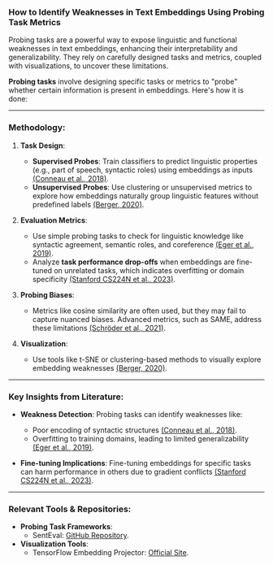 ### How to Identify Weaknesses in Text Embeddings Using Probing Task Metrics

Probing tasks are a powerful way to expose linguistic and functional weaknesses in text embeddings, enhancing their interpretability and generalizability. They rely on carefully designed tasks and metrics, coupled with visualizations, to uncover these limitations.



**Probing tasks** involve designing specific tasks or metrics to "probe" whether certain information is present in embeddings. Here's how it is done:

---

### Methodology:

1. **Task Design**:
   
   - **Supervised Probes**: Train classifiers to predict linguistic properties (e.g., part of speech, syntactic roles) using embeddings as inputs [(Conneau et al., 2018)](https://consensus.app/papers/what-you-can-cram-into-a-single-vector-probing-sentence-conneau-kruszewski/d52f6fb7776a56f08ef87659f02465ce/?utm_source=chatgpt).
   - **Unsupervised Probes**: Use clustering or unsupervised metrics to explore how embeddings naturally group linguistic features without predefined labels [(Berger, 2020)](https://consensus.app/papers/visually-analyzing-contextualized-embeddings-berger/1100e59a75cc5611bec7e613c4d1d352/?utm_source=chatgpt).

2. **Evaluation Metrics**:
   
   - Use simple probing tasks to check for linguistic knowledge like syntactic agreement, semantic roles, and coreference [(Eger et al., 2019)](https://consensus.app/papers/pitfalls-in-the-evaluation-of-sentence-embeddings-eger-r%C3%BCckl%C3%A9/96775fbf79d25ab792ae69f11efae716/?utm_source=chatgpt).
   - Analyze **task performance drop-offs** when embeddings are fine-tuned on unrelated tasks, which indicates overfitting or domain specificity [(Stanford CS224N et al., 2023)](https://consensus.app/papers/evaluating-finetuning-methods-for-robust-multitask-cs224n-project/7b28cc0c0ec25f42bdc1174d63056e73/?utm_source=chatgpt).

3. **Probing Biases**:
   
   - Metrics like cosine similarity are often used, but they may fail to capture nuanced biases. Advanced metrics, such as SAME, address these limitations [(Schröder et al., 2021)](https://consensus.app/papers/evaluating-metrics-for-bias-in-word-embeddings-schr%C3%B6der-schulz/1cedcdbf5a325f2ba0ee3e5c90458656/?utm_source=chatgpt).

4. **Visualization**:
   
   - Use tools like t-SNE or clustering-based methods to visually explore embedding weaknesses [(Berger, 2020)](https://consensus.app/papers/visually-analyzing-contextualized-embeddings-berger/1100e59a75cc5611bec7e613c4d1d352/?utm_source=chatgpt).

---

### Key Insights from Literature:

- **Weakness Detection**: Probing tasks can identify weaknesses like:
  
  - Poor encoding of syntactic structures [(Conneau et al., 2018)](https://consensus.app/papers/what-you-can-cram-into-a-single-vector-probing-sentence-conneau-kruszewski/d52f6fb7776a56f08ef87659f02465ce/?utm_source=chatgpt).
  - Overfitting to training domains, leading to limited generalizability [(Eger et al., 2019)](https://consensus.app/papers/pitfalls-in-the-evaluation-of-sentence-embeddings-eger-r%C3%BCckl%C3%A9/96775fbf79d25ab792ae69f11efae716/?utm_source=chatgpt).

- **Fine-tuning Implications**: Fine-tuning embeddings for specific tasks can harm performance in others due to gradient conflicts [(Stanford CS224N et al., 2023)](https://consensus.app/papers/evaluating-finetuning-methods-for-robust-multitask-cs224n-project/7b28cc0c0ec25f42bdc1174d63056e73/?utm_source=chatgpt).

---

### Relevant Tools & Repositories:

- **Probing Task Frameworks**:
  - SentEval: [GitHub Repository](https://github.com/facebookresearch/SentEval).
- **Visualization Tools**:
  - TensorFlow Embedding Projector: [Official Site](https://projector.tensorflow.org/).
